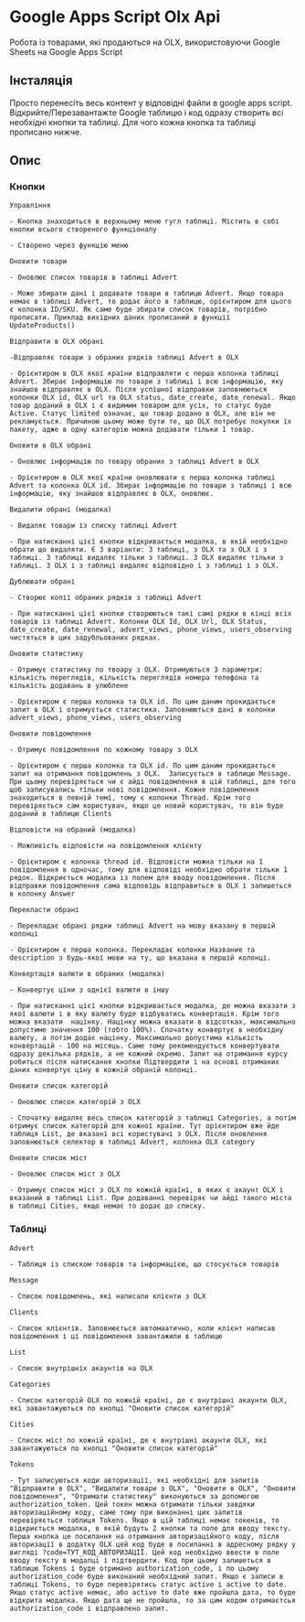 # Google Apps Script Olx Api
Робота із товарами, які продаються на OLX, використовуючи Google Sheets на Google Apps Script

## Інсталяція
Просто перенесіть весь контент у відповідні файли в google apps script. Відкрийте/Перезавантажте Google таблицю і код одразу створить всі необхідні кнопки та таблиці. Для чого кожна кнопка та таблиці прописано нижче.

## Опис
### Кнопки
`Управління`

    - Кнопка знаходиться в верхньому меню гугл таблиці. Містить в собі кнопки всього створеного функціоналу

    - Створено через функцію меню

`Оновити товари`

    - Оновлює список товарів в таблиці Advert

    - Може збирати дані і додавати товари в таблицю Advert. Якщо товара немає в таблиці Advert, то додає його в таблицю, орієнтиром для цього є колонка ID/SKU. Як саме буде збирати список товарів, потрібно прописати. Приклад вихідних даних прописаний в функції UpdateProducts()

`Відправити в OLX обрані`

    -Відправляє товари з обраних рядків таблиці Advert в OLX

    - Орієнтиром в OLX якої країни відправляти є перша колонка таблиці Advert. Збирає інформацію по товари з таблиці і всю інформацію, яку знайшов відправляє в OLX. Після успішної відправки заповнюються колонки OLX id, OLX url та OLX status, date_create, date_renewal. Якщо товар доданий в OLX і є видимим товаром для усіх, то статус буде Active. Статус limited означає, що товар додано в OLX, але він не рекламується. Причиною цьому може бути те, що OLX потребує покупки їх пакету, адже в одну категорію можна додавати тільки 1 товар.

`Оновити в OLX обрані`

    - Оновлює інформацію по товару обраних з таблиці Advert в OLX

    - Орієнтиром в OLX якої країни оновлювати є перша колонка таблиці Advert та колонка OLX id. Збирає інформацію по товари з таблиці і всю інформацію, яку знайшов відправляє в OLX, оновлює.

`Видалити обрані (модалка)`

    - Видаляє товари із списку таблиці Advert

    - При натисканні цієї кнопки відкривається модалка, в якій необхідно обрати що видаляти. Є 3 варіанти: З таблиці, з OLX та з OLX і з таблиці. З таблиці видаляє тільки з таблиці. З OLX видаляє тільки з таблиці. З OLX і з таблиці видаляє відповідно і з таблиці і з OLX.

`Дублювати обрані`

    - Створює копії обраних рядків з таблиці Advert

    - При натисканні цієї кнопки створюються такі самі рядки в кінці всіх товарів із таблиці Advert. Колонки OLX Id, OLX Url, OLX Status, date_create, date_renewal, advert_views, phone_views, users_observing чистяться в цих задубльованих рядках.

`Оновити статистику`

    - Отримує статистику по твоару з OLX. Отримуються 3 параметри: кількість переглядів, кількість переглядів номера телефона та кількість додавань в улюблене

    - Орієнтиром є перша колонка та OLX id. По цим даним прокидається запит в OLX і отримується статистика. Заповнюються дані в колонки advert_views, phone_views, users_observing

`Оновити повідомлення`

    - Отримує повідомлення по кожному товару з OLX

    - Орієнтиром є перша колонка та OLX id. По цим даним прокидається запит на отримання повідомлень з OLX.  Записується в таблицю Message. При цьому перевіряється чи є айді повідомлення в цій таблиці, для того щоб записувались тільки нові повідомлення. Кожне повідомлення знаходиться в певній темі, тому є колонки Thread. Крім того перевіряється сам користувач, якщо це новий користувач, то він буде доданий в таблицю Clients

`Відповісти на обраний (модалка)`

    - Можливість відповісти на повідомлення клієнту

    - Орієнтиром є колонка thread id. Відповісти можна тільки на 1 повідомлення в одночас, тому для відповіді необхідно обрати тільки 1 рядок. Відкриється модалка із полем для вводу повідомлення. Після відправки повідомлення сама відповідь відправиться в OLX і запишеться в колонку Answer

`Перекласти обрані`

    - Перекладає обрані рядки таблиці Advert на мову вказану в першій колонці

    - Орієнтиром є перша колонка. Перекладає колонки Название та description з будь-якої мови на ту, що вказана в першій колонці.

`Конвертація валюти в обраних (модалка)`

    - Конвертує ціни з однієї валюти в іншу

    - При натисканні цієї кнопки відкривається модалка, де можна вказати з якої валюти і в яку валюту буде відбуватись конвертація. Крім того можна вказати  націнку. Націнку можна вказати в відсотках, максимально допустиме значення 100 (тобто 100%). Спочатку конвертує в необхідну валюту, а потім додає націнку. Максимально допустима кількість конвертацій - 100 на місяць. Саме тому рекомендується конвертувати одразу декілька рядків, а не кожний окремо. Запит на отримання курсу робиться після натискання кнопки Підтвердити і на основі отриманих даних конвертує ціну в кожній обраній колонці.

`Оновити список категорій`

    - Оновлює список категорій з OLX

    - Спочатку видаляє весь список категорій з таблиці Categories, а потім отримує список категорій для кожної країни. Тут орієнтиром вже йде таблиця List, де вказані всі користувачі з OLX. Після оновлення заповнюється селектор в таблиці Advert, колонка OLX category

`Оновити список міст`

    - Оновлює список міст з OLX

    - Отримує список міст з OLX по кожній країні, в яких є акаунт OLX і вказаний в таблиці List. При додаванні перевіряє чи айді такого міста в таблиці Cities, якщо немає то додає до списку.

### Таблиці
`Advert`

    - Таблиця із списком товарів та інформацією, що стосується товарів

`Message`

    - Список повідомлень, які написали клієнти з OLX

`Clients`

    - Список клієнтів. Заповнюється автомаатично, коли клієнт написав повідомлення і ці повідомлення завантажили в таблицю

`List`

    - Список внутрішніх акаунтів на OLX

`Categories`

    - Список категорій OLX по кожній країні, де є внутрішні акаунти OLX, які завантажуються по кнопці "Оновити список категорій"

`Cities`

    - Список міст по кожній країні, де є внутрішні акаунти OLX, які завантажуються по кнопці "Оновити список категорій"

`Tokens`

    - Тут записуються коди авторизації, які необхідні для запитів "Відправити в OLX", "Видалити товари з OLX", "Оновити в OLX", "Оновити повідомлення", "Отримати статистику" виконуються за допомогою authorization_token. Цей токен можна отримати тільки завдяки авторизаційному коду, саме тому при виконанні цих запитів перевіряється таблиця Tokens. Якщо в цій таблиці немає токенів, то відкриється модалка, в якій будуть 2 кнопки та поле для вводу тексту. Перша кнопка це посилання на отримання авторизаційного коду, після авторизації в додатку OLX цей код буде в посиланні в адресному рядку у вигляді ?code=ТУТ_КОД_АВТОРИЗАЦІЇ. Цей код необхідно ввести в поле вводу тексту в модалці і підтвердити. Код при цьому запишеться в таблицю Tokens і буде отримано authorization_code, і по цьому authorization_code буде виконаний необхідний запит. Якщо є записи в таблиці Tokens, то буде перевірятись статус active і active to date. Якщо статус active немає, або active to date вже пройшла дата, то буде відкрита модалка. Якщо дата ще не пройшла, то за цим кодом отримаєтсья authorization_code і відправлено запит.